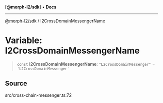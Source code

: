 [**@morph-l2/sdk**] • **Docs**

***

[@morph-l2/sdk](../1-globals.md) / l2CrossDomainMessengerName

# Variable: l2CrossDomainMessengerName

> `const` **l2CrossDomainMessengerName**: `"L2CrossDomainMessenger"` = `'L2CrossDomainMessenger'`

## Source

src/cross-chain-messenger.ts:72
